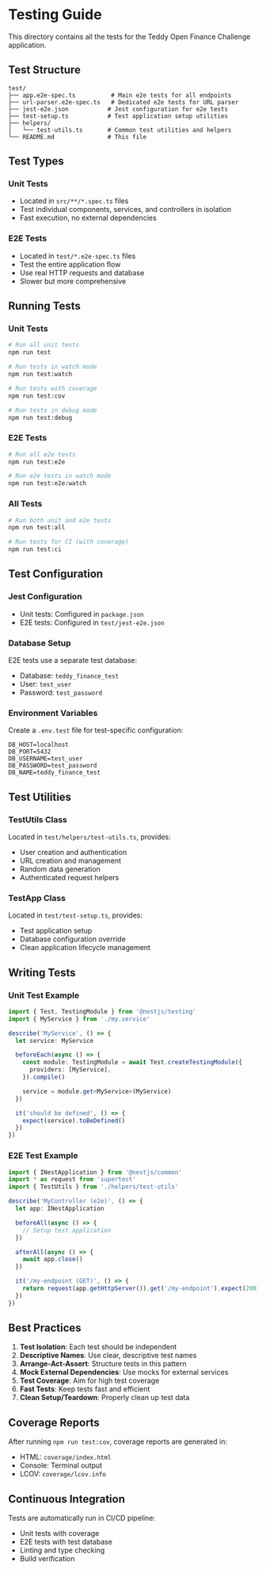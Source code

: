 # Testing Guide

This directory contains all the tests for the Teddy Open Finance Challenge application.

## Test Structure

```
test/
├── app.e2e-spec.ts          # Main e2e tests for all endpoints
├── url-parser.e2e-spec.ts   # Dedicated e2e tests for URL parser
├── jest-e2e.json           # Jest configuration for e2e tests
├── test-setup.ts           # Test application setup utilities
├── helpers/
│   └── test-utils.ts       # Common test utilities and helpers
└── README.md               # This file
```

## Test Types

### Unit Tests

- Located in `src/**/*.spec.ts` files
- Test individual components, services, and controllers in isolation
- Fast execution, no external dependencies

### E2E Tests

- Located in `test/*.e2e-spec.ts` files
- Test the entire application flow
- Use real HTTP requests and database
- Slower but more comprehensive

## Running Tests

### Unit Tests

```bash
# Run all unit tests
npm run test

# Run tests in watch mode
npm run test:watch

# Run tests with coverage
npm run test:cov

# Run tests in debug mode
npm run test:debug
```

### E2E Tests

```bash
# Run all e2e tests
npm run test:e2e

# Run e2e tests in watch mode
npm run test:e2e:watch
```

### All Tests

```bash
# Run both unit and e2e tests
npm run test:all

# Run tests for CI (with coverage)
npm run test:ci
```

## Test Configuration

### Jest Configuration

- Unit tests: Configured in `package.json`
- E2E tests: Configured in `test/jest-e2e.json`

### Database Setup

E2E tests use a separate test database:

- Database: `teddy_finance_test`
- User: `test_user`
- Password: `test_password`

### Environment Variables

Create a `.env.test` file for test-specific configuration:

```env
DB_HOST=localhost
DB_PORT=5432
DB_USERNAME=test_user
DB_PASSWORD=test_password
DB_NAME=teddy_finance_test
```

## Test Utilities

### TestUtils Class

Located in `test/helpers/test-utils.ts`, provides:

- User creation and authentication
- URL creation and management
- Random data generation
- Authenticated request helpers

### TestApp Class

Located in `test/test-setup.ts`, provides:

- Test application setup
- Database configuration override
- Clean application lifecycle management

## Writing Tests

### Unit Test Example

```typescript
import { Test, TestingModule } from '@nestjs/testing'
import { MyService } from './my.service'

describe('MyService', () => {
  let service: MyService

  beforeEach(async () => {
    const module: TestingModule = await Test.createTestingModule({
      providers: [MyService],
    }).compile()

    service = module.get<MyService>(MyService)
  })

  it('should be defined', () => {
    expect(service).toBeDefined()
  })
})
```

### E2E Test Example

```typescript
import { INestApplication } from '@nestjs/common'
import * as request from 'supertest'
import { TestUtils } from './helpers/test-utils'

describe('MyController (e2e)', () => {
  let app: INestApplication

  beforeAll(async () => {
    // Setup test application
  })

  afterAll(async () => {
    await app.close()
  })

  it('/my-endpoint (GET)', () => {
    return request(app.getHttpServer()).get('/my-endpoint').expect(200)
  })
})
```

## Best Practices

1. **Test Isolation**: Each test should be independent
2. **Descriptive Names**: Use clear, descriptive test names
3. **Arrange-Act-Assert**: Structure tests in this pattern
4. **Mock External Dependencies**: Use mocks for external services
5. **Test Coverage**: Aim for high test coverage
6. **Fast Tests**: Keep tests fast and efficient
7. **Clean Setup/Teardown**: Properly clean up test data

## Coverage Reports

After running `npm run test:cov`, coverage reports are generated in:

- HTML: `coverage/index.html`
- Console: Terminal output
- LCOV: `coverage/lcov.info`

## Continuous Integration

Tests are automatically run in CI/CD pipeline:

- Unit tests with coverage
- E2E tests with test database
- Linting and type checking
- Build verification
